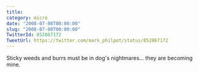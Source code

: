 ```yaml
---
title: 
category: micro
date: "2008-07-08T00:00:00"
slug: "2008-07-08T00:00:00"
TwitterId: 852867172
TweetUrl: https://twitter.com/mark_philpot/status/852867172
---
```


Sticky weeds and burrs must be in dog's nightmares... they are becoming mine.

